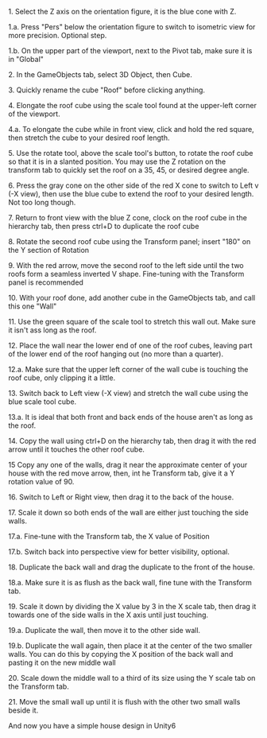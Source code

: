 <p></p>1. Select the Z axis on the orientation figure, it is the blue cone with Z.
<p></p>1.a. Press "Pers" below the orientation figure to switch to isometric view for more precision. Optional step.
<p></p>1.b. On the upper part of the viewport, next to the Pivot tab, make sure it is in "Global"
<p></p>2. In the GameObjects tab, select 3D Object, then Cube.
<p></p>3. Quickly rename the cube "Roof" before clicking anything.
<p></p>4. Elongate the roof cube using the scale tool found at the upper-left corner of the viewport.
<p></p>4.a. To elongate the cube while in front view, click and hold the red square, then stretch the cube to your desired roof length.
<p></p>5. Use the rotate tool, above the scale tool's button, to rotate the roof cube so that it is in a slanted position. You may use the Z rotation on the transform tab to quickly set the roof on a 35, 45, or desired degree angle.
<p></p>6. Press the gray cone on the other side of the red X cone to switch to Left v (-X view), then use the blue cube to extend the roof to your desired length. Not too long though.
<p></p>7. Return to front view with the blue Z cone, clock on the roof cube in the hierarchy tab, then press ctrl+D to duplicate the roof cube
<p></p>8. Rotate the second roof cube using the Transform panel; insert "180" on the Y section of Rotation
<p></p>9. With the red arrow, move the second roof to the left side until the two roofs form a seamless inverted V shape. Fine-tuning with the Transform panel is recommended
<p></p>10. With your roof done, add another cube in the GameObjects tab, and call this one "Wall"
<p></p>11. Use the green square of the scale tool to stretch this wall out. Make sure it isn't ass long as the roof.
<p></p>12. Place the wall near the lower end of one of the roof cubes, leaving part of the lower end of the roof hanging out (no more than a quarter).
<p></p>12.a. Make sure that the upper left corner of the wall cube is touching the roof cube, only clipping it a little.
<p></p>13. Switch back to Left view (-X view) and stretch the wall cube using the blue scale tool cube.
<p></p>13.a. It is ideal that both front and back ends of the house aren't as long as the roof.
<p></p>14. Copy the wall using ctrl+D on the hierarchy tab, then drag it with the red arrow until it touches the other roof cube. 
<p></p>15 Copy any one of the walls, drag it near the approximate center of your house with the red move arrow, then, int he Transform tab, give it a Y rotation value of 90.
<p></p>16. Switch to Left or Right view, then drag it to the back of the house.
<p></p>17. Scale it down so both ends of the wall are either just touching the side walls.
<p></p>17.a. Fine-tune with the Transform tab, the X value of Position
<p></p>17.b. Switch back into perspective view for better visibility, optional. 
<p></p>18. Duplicate the back wall and drag the duplicate to the front of the house.
<p></p>18.a. Make sure it is as flush as the back wall, fine tune with the Transform tab.
<p></p>19. Scale it down by dividing the X value by 3 in the X scale tab, then drag it towards one of the side walls in the X axis until just touching.
<p></p>19.a. Duplicate the wall, then move it to the other side wall.
<p></p>19.b. Duplicate the wall again, then place it at the center of the two smaller walls. You can do this by copying the X position of the back wall and pasting it on the new middle wall
<p></p>20. Scale down the middle wall to a third of its size using the Y scale tab on the Transform tab.
<p></p>21. Move the small wall up until it is flush with the other two small walls beside it.

 


And now you have a simple house design in Unity6
